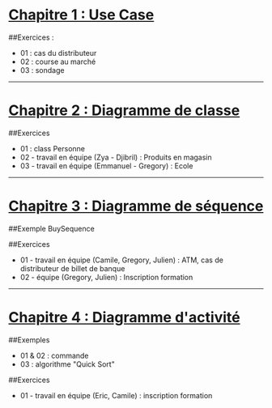 # [Chapitre 1 : Use Case](/week02_UML/01_use_case/Exc_UseCase.md)
##Exercices :
- 01 : cas du distributeur
- 02 : course au marché
- 03 : sondage
---
# [Chapitre 2 : Diagramme de classe](/week02_UML/02_diagramme_de_classe/Classes.md)
##Exercices
- 01 : class Personne
- 02 - travail en équipe (Zya - Djibril) : Produits en magasin
- 03 - travail en équipe (Emmanuel - Gregory) : Ecole
---
# [Chapitre 3 : Diagramme de séquence](/week02_UML/03_diagramme_de_sequence/Sequence.md)
##Exemple
BuySequence

##Exercices
- 01 - travail en équipe (Camile, Gregory, Julien) : ATM, cas de distributeur de billet de banque
- 02 - équipe (Gregory, Julien) : Inscription formation
---
# [Chapitre 4 : Diagramme d'activité](/week02_UML/04_diagramme_activite/activite.md)
##Exemples
- 01 & 02 : commande
- 03 : algorithme "Quick Sort"

##Exercices
- 01 - travail en équipe (Eric, Camile) : inscription formation
